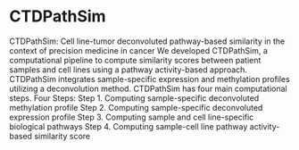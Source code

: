 # CTDPathSim
CTDPathSim: Cell line-tumor deconvoluted pathway-based similarity in the context of precision medicine in cancer 
We developed CTDPathSim, a computational pipeline to compute similarity scores between patient samples and cell lines using a pathway activity-based approach. CTDPathSim integrates sample-specific expression and methylation profiles utilizing a deconvolution method. CTDPathSim has four main computational steps. 
Four Steps:
Step 1. Computing sample-specific deconvoluted methylation profile
Step 2. Computing sample-specific deconvoluted expression profile
Step 3. Computing sample and cell line-specific biological pathways
Step 4. Computing sample-cell line pathway activity-based similarity score
